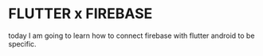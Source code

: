 # FLUTTER x FIREBASE

today I am going to learn how to connect firebase with flutter android to be specific.

